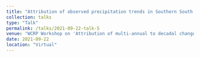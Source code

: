 ```yaml
---
title: "Attribution of observed precipitation trends in Southern South America"
collection: talks
type: "Talk"
permalink: /talks/2021-09-22-talk-5
venue: "WCRP Workshop on 'Attribution of multi-annual to decadal changes in the climate system"
date: 2021-09-22
location: "Virtual"
---
```


